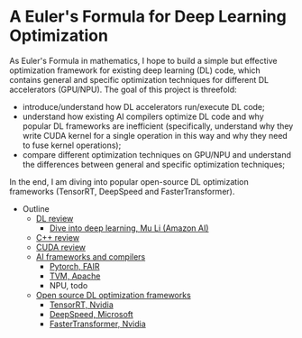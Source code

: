 # A Euler's Formula for Deep Learning Optimization
As Euler's Formula in mathematics, I hope to build a simple but effective optimization framework for existing deep learning (DL) code, which contains general and specific optimization techniques for different DL accelerators (GPU/NPU). The goal of this project is threefold: <br>
- introduce/understand how DL accelerators run/execute DL code; 
- understand how existing AI compilers optimize DL code and why popular DL frameworks are inefficient (specifically, understand why they write CUDA kernel for a single operation in this way and why they need to fuse kernel operations); 
- compare different optimization techniques on GPU/NPU and understand the differences between general and specific optimization techniques;

In the end, I am diving into popular open-source DL optimization frameworks (TensorRT, DeepSpeed and FasterTransformer).

- Outline
  - [DL review](https://github.com/YanLu-nyu/Euler-formula-for-DL/tree/main/DL_review) 
    - [Dive into deep learning, Mu Li (Amazon AI)](https://d2l.ai/chapter_introduction/index.html)
  - [C++ review](https://github.com/YanLu-nyu/Euler-formula-for-DL/tree/main/C%2B%2B_review)
    <!-- - [菜鸟教程](https://www.runoob.com/cplusplus/cpp-tutorial.html)
    - [C++ Primer](https://zhuanlan.zhihu.com/p/234146477)
    - [Google C++ Style Guide](https://google.github.io/styleguide/cppguide.html)
    - Advanced references:
      - [Effective C++](https://blog.csdn.net/fengbingchun/article/details/102761542)
      - [Effective Modern C++](https://blog.csdn.net/fengbingchun/article/details/102990753)
      - [STL源码分析](http://221.235.153.107:90/resource/book/C++%E8%BF%9B%E9%98%B6/C++%20STL%E6%BA%90%E7%A0%81%E5%89%96%E6%9E%90.pdf) -->
  - [CUDA review](https://github.com/YanLu-nyu/Euler-formula-for-DL/tree/main/CUDA_review)
    <!-- - Computer architecture review
      - Computer Architecture - A Quantitative Approach (6th edition, 2019)
      - [Great Ideas in Computer Architecture](https://cs61c.org/fa21/)
      - [Coursea: Nand2Tetris](https://www.coursera.org/learn/build-a-computer/home/week/1)
      - [CMU CS15213 Computer Systems: A Programmers' Perspective, 3/E](http://csapp.cs.cmu.edu/)
    - Parallel computing review
      - [CMU CS15-418: Parallel Computing Architecture and Programming](http://www.cs.cmu.edu/~418/schedule.html)
      - [Stanford CS149: Parallel Computing](http://35.227.169.186/cs149/fall21/lecture/)
    - [Blog and documentation](https://github.com/YanLu-nyu/Euler-formula-for-DL/tree/main/CUDA_review/Blog_documentation) -->
      <!-- - [NVIDIA official documentation](https://docs.nvidia.com/cuda/cuda-c-programming-guide/index.html) -->
      <!-- - xxx -->
  - [AI frameworks and compilers](https://github.com/YanLu-nyu/Euler-formula-for-DL/tree/main/AI_framework_compiler)
      - [Pytorch, FAIR](https://pytorch.org/tutorials/)
      - [TVM, Apache](https://tvm.apache.org/docs/)
      - NPU, todo
  - [Open source DL optimization frameworks](https://github.com/YanLu-nyu/Euler-formula-for-DL/tree/main/DL_optimization_frameworks)
    - [TensorRT, Nvidia](https://github.com/NVIDIA/TensorRT)
    - [DeepSpeed, Microsoft](https://github.com/microsoft/DeepSpeed)
    - [FasterTransformer, Nvidia](https://github.com/NVIDIA/FasterTransformer)  
